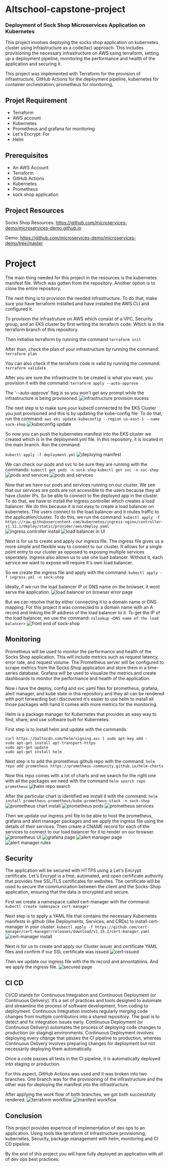 # Altschool-capstone-project

### Deployment of Sock Shop Microservices Application on Kubernetes

This project involves deploying the socks shop application on kubernetes cluster using Infrastructure as a code(Iac) approach. This includes provisioning the necessary infrastructure on AWS using terraform, setting up a deployment pipeline, monitoring the performance and health of the application and securing it.

This project was implemented with Terraform for the provision of infrastructure, GitHub Actions for the deployment pipeline, kubernetes for container orchestration, prometheus for monitoring,

## Projet Requirement
- Terraform
- AWS account
- Kubernetes
- Prometheus and grafana for monitoring
- Let's Encrypt: For
- Helm

## Prerequisites 
- An AWS Account
- Terraform
- GitHub Actions
- Kubernetes
- Prometheus
- sock shop application

## Project Resources

Socks Shop Resources: https://github.com/microservices-demo/microservices-demo.github.io

Demo: https://github.com/microservices-demo/microservices-demo/tree/master

# Project

The main thing needed for this project in the resources is the kubernetes manifest file. Which was gotten from the repository. Another option is to clone the entire repository. 

The next thing is to provision the needed infrastructure. To do that, make sure you have terraform installed and have installed the AWS CLI and configured it.

To provision the infrastruture on AWS which consist of a VPC, Security group, and an EKS cluster by first writing the terraform code. Which is in the terraform branch of this repository.

Then initialise terraform by running the command 
`terraform init`

After than, check the plan of your infrastructure by running the command: 
`terraform plan`

You can also check if the terraform code is valid by running the command:
`terraform validate`

After you are sure the infrastructre to be created is what you want, you provision it with the command:
`terraform apply --auto-approve`

The '--auto-approve' flag is so you won't get any prompt while the infrastructure is being provisioned. 
![infrastructure provision sucess](/images/VPC-EKS-Creation-current.PNG)

The next step is to make sure your kubectl connected to the EKS Cluster you just provisioned and this is by updating the kube-config file. To do that, run the command:
`aws eks update-kubeconfig --region us-east-1 --name sock-shop`
![kubeconfig update](/images/kube-config-file-update-success-current.PNG)

So now you can push the kubernetes manifest into the EKS cluster we created which is in the deployment.yml file. In this repository, it is located in the main branch. Run the command:

`kubectl apply -f deployment.yml`
![deploying manifest](/images/Creating-namespace-current.PNG)

We can check our pods and svc to be sure they are running with the commands:
`kubectl get pods -n sock-shop`
`kubectl get svc -n soc-shop`
![pods and services](/images/Get-pods-command-success.PNG)
![pods and services](/images/Get-SVC-command.PNG)

Now that we have our pods and services running on our cluster. We see that our services are pods are not accessible to the users because they all have cluster IPs. So be able to connect to the deployed app in the cluster. To do that, we have to install the ingress controller which creates a load balancer. We do this because it is not easy to create a load balancer on kubernetes. The users connect to the load balancer and it routes traffic to the application/cluster. To do this, we run the command: 
`kubectl apply -f https://raw.githubusercontent.com/kubernetes/ingress-nginx/controller-v1.11.1/deploy/static/provider/aws/deploy.yaml`
![ingress controller install](/images/Ingress-Controller-Creation.PNG)
![load balancer in UI](/images/Load-balancer.PNG)

Next is for us to create and apply our ingress file. The ingress file gives us a more simple and flexible way to connect to our cluster. It allows for a single point entry to our cluster as opposed to exposing multiple services seperately. Ingress also allows us to use one load balancer. Without it, each service we want to expose will require it's own load balancer. 

So we create the ingress file and apply with the command:
`kubectl apply -f ingress.yml -n sock-shop`


ideally, if we run the load balancer IP or DNS name on the browser, it wont serve the application. 
![load balancer on browser error page](/images/load-balancer-link-error.PNG)

But we can resolve that by either connecting it to a domain name or DNS mapping. For this project it was connected to a domain name with an A record and linking the IP address of the load balancer to it.
To get the IP of the load balancer, we use the command:
`nslookup <DNS name of the load balancer>` 
![front end of sock-shop](/images/Front-end.PNG)

## Monitoring

Prometheus will be used to monitor the performance and health of the Socks Shop application. This will include metrics such as request latency, error rate, and request volume. The Prometheus server will be configured to scrape metrics from the Socks Shop application and store them in a time-series database. Grafana will be used to visualize the metrics and create dashboards to monitor the performance and health of the application.

Now i have the deploy, config and svc yaml files for prometheus, grafana, alert manager, and kube state in this repository and they all can be rendered with port forwarding but i discovered it's easier to use helm to install all those packages with hand it comes with more metrics for the monitoring. 

Helm is a package manager for Kubernetes that provides an easy way to find, share, and use software built for Kubernetes.

First step is to install helm and update with the commands:

```
curl https://baltocdn.com/helm/signing.asc | sudo apt-key add -
sudo apt-get install apt-transport-https
sudo apt-get update
sudo apt-get install helm

```

Next step is to add the prometheus github repo with the command:
`helm repo add prometheus https://prometheus-community.github.io/helm-charts`


Now this repo comes with a lot of charts and we search for the right one with all the packages we need with the command  `helm search repo prometheus` 
![helm repo search](/images/Prometheus-charts.PNG)

After the particular chart is identified we install it with the command: 
`helm install prometheus prometheus/kube-prometheus-stack -n sock-shop`
![prometheus chart install](/images/Prometheus-chat-install-current.PNG)
![prometheus pods](/images/Prometheus-Pods.PNG)
![prometheus services](/images/Prometheus-services.PNG)


Then we update our ingress.yml file to be able to host the prometheus, grafana and alert manager packages and we apply the ingress file using the details of their services. Then create a CNAME record for each of the services to connect to our load balancer for it to render on our browser. 
![prometheus UI](/images/prometheus-current.PNG)
![grafana page](/images/grafana-current.PNG)
![alert manager page](/images/alart-manager-current.PNG)
![alert manager rules](/images/alert-rules-confirm-prom.PNG)

## Security
The application will be secured with HTTPS using a Let's Encrypt certificate. Let's Encrypt is a free, automated, and open certificate authority that provides free SSL/TLS certificates for websites. The certificate will be used to secure the communication between the client and the Socks-Shop application, ensuring that the data is encrypted and secure.

First we create a namespace called cert-manager with the command:
`kubectl create namespace cert-manager`

Next step is to apply a YAML file that contains the necessary Kubernetes manifests in github (like Deployments, Services, and CRDs) to install cert-manager in your cluster.
`kubectl apply -f https://github.com/cert-manager/cert-manager/releases/download/v1.15.2/cert-manager.yaml`
![cert-manager install](/images/Cert-manger-install.PNG)

Next is for us to create and apply our Cluster issuer and certificate YAML files and confirm if our SSL certificate was issued
![cert-issued](/images/Describe-cert-confitm.PNG)

Then we update our ingress file with the tls record and annontations. And we apply the ingress file. 
![secured page](/images/Secured-page.PNG)

## CI CD

CI/CD stands for Continuous Integration and Continuous Deployment (or Continuous Delivery). It’s a set of practices and tools designed to automate and streamline the process of software development, from coding to deployment. 
Continuous Integration involves regularly merging code changes from multiple contributors into a shared repository. The goal is to detect and fix integration issues early.
Continuous Deployment (or Continuous Delivery) automates the process of deploying code changes to production (or staging) environments. Continuous Deployment involves deploying every change that passes the CI pipeline to production, whereas Continuous Delivery involves preparing changes for deployment but not necessarily deploying them automatically.

Once a code passes all tests in the CI pipeline, it is automatically deployed into staging or production. 

For this aspect, GitHub Actions was used and it was broken into two branches. One branch was for the provisioning of the infrastructure and the other was for deploying the manifest into the infrastructure.

After applying the work flow of both branches, we got both successfully rendered. 
![terraform workflow](/images/CI-CD-Terraform.PNG)
![manifest workflow](/images/CI-CD-Terraform.PNG)

## Conclusion
This project provides experince of implementation of dev ops to an application. Using tools like terraform of infrastructure provisioning, kubernetes, Security, package management with helm, monitoring and CI CD pipeline.

By the end of this project you will have fully deployed an application with all of dev ops best practices. 





